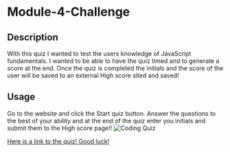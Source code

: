 # Module-4-Challenge

## Description

With this quiz I wanted to test the users knowledge of JavaScript fundamentals. I wanted to be able to have the quiz timed and to generate a score at the end. Once the quiz is completed the initials and the score of the user will be saved to an external High score sited and saved!

## Usage 

Go to the website and click the Start quiz button. Answer the questions to the best of your ability and at the end of the quiz enter you initials and submit them to the High score page!! 
![Coding Quiz](https://user-images.githubusercontent.com/110742147/189803247-cb54f722-0ddd-4bb6-8d10-a882b276996e.jpg)

[Here is a link to the quiz! Good luck!](https://jacksonahumada.github.io/Module-4-Challenge/)
